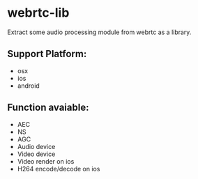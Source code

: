 # webrtc-lib  
Extract some audio processing module from webrtc as a library.  
## Support Platform:  
- osx
- ios
- android
## Function avaiable:  
- AEC
- NS
- AGC
- Audio device
- Video device
- Video render on ios
- H264 encode/decode on ios

